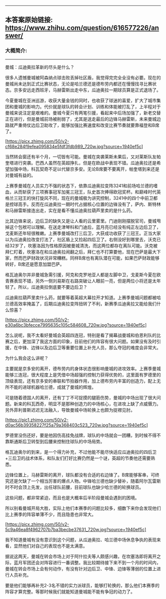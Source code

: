 ----------------------------------------
## 本答案原始链接: https://www.zhihu.com/question/616577226/answer/
### 大概简介: 
----------------------------------------
曼城：瓜迪奥拉革新的尽头是什么？

很多人遗憾曼城被阿森纳点球击败丢掉社区盾，我觉得完完全全没有必要。现在的曼城尚未达到正式比赛状态，无论是哈兰德还是德布劳内都还在慢慢找寻比赛状态。京多安远走西班牙，马赫雷斯出走中东，瓜迪奥拉一期球员算是正式退场了。

今夏曼城在亚洲巡游，收获大量金钱的同时，也收获了球迷的喜爱，扩大了城市集团和曼城的影响力。代价就是球队的转会计划、训练和体能被打乱了，上半程对于曼城来说注定是艰难的。曼城今夏只有两笔引援，看起来中后场加强了，新老交替正在进行，但是曼城前场被削弱了，尤其是送走最后的边锋马赫雷斯，未来曼城边路就严重倚仗边后卫助攻了，能够加强比赛速度和改变比赛节奏就要靠福登和B席了。

[https://picx.zhimg.com/50/v2-cf68e284f9efea095834e5fdf3fdb989_720w.jpg?source=1940ef5c]

当然转会窗还有半个月，一切皆有可能。曼城在突袭莱斯未果后，又对莱斯队友帕奎塔进行突袭。巴西人虽然在英超挣扎，但是在欧战中表现不错。瓜迪奥拉还是希望加强中场，科瓦契奇不足以代替京多安。无论B席要不要离开，帕奎塔到来还是对曼城有益的。

上赛季曼城在人员实力不强的状态下，依靠瓜迪奥拉变阵3241和前场哈兰德的嗜血，从而斩获了三项赛事冠军加冕三冠王，队史首次捧得欧冠奖杯。和巅峰时代英格兰三冠王的快打旋风不同，现在的曼城极为讲究控制，3241中的四个中前卫都是控球高手。反而在瓜迪奥拉一期时代占据核心位置的边锋没有了，萨内、斯特林和马赫雷斯接连出走，实在是看不懂瓜迪奥拉葫芦里卖的是什么药。

比其边锋来说，边后卫的缺失又是让人看的云里雾里。门迪刚刚摆脱官司，曼城甩掉这个包袱可以理解。在送走津琴科和门迪后，蓝月亮已经没有纯正左边后卫了，戈麦斯还年轻很稚嫩。上赛季曼城改打三后卫，大获成功收获了三冠王。正当大家以为瓜迪奥拉改变打法了，社区盾上又捡起四后卫了。右侧没好到哪里去，沃克已经32岁了，坎塞洛因为性格原因被曼城清洗，而这两位都存在离队可能。沃克被拜仁盯着，坎塞洛在和瓜迪奥拉闹翻之后，拜仁也不打算要他，现在巴萨是最大下家，然而巴萨财政状况非常糟糕。同样B席也有离队潜在可能，如果巴萨财政能够转好，B席还是愿意加盟巴萨。

格瓦迪奥尔并非曼城急需引援，阿克和克罗地亚人都是左脚中卫，戈麦斯今夏在欧青赛表现不错，另外一侧刘易斯在右路突破让人眼前一亮，但是两位小将还是太年轻了。所以，瓜迪奥拉倒底要不要边后卫？

瓜迪奥拉葫芦里卖什么药，就要等着英超大幕拉开才知道。上赛季曼城问题都被哈兰德高效率掩盖了，后期瓜迪奥拉变阵扭转了不利，新赛季瓜迪奥拉又能给我们什么惊喜？

[https://picx.zhimg.com/50/v2-e30a6bc3bfecce7995635c105c584608_720w.jpg?source=1940ef5c]





怎么说呢，我不太看好曼城会英超四连冠，特别是看了揭幕战曼城和伯恩利队的比赛之后，更加深了我这方面的印象，目前他们的阵容有很大问题。如果没有及时引援，在中锋、边锋以及边后卫等重要位置上补充人员，那么夺冠的难度会非常大。

为什么我会这么讲呢？

主要就是京多安的离开，德布劳内的身体状态很影响曼城的进攻效率。上赛季曼城能够三连冠，很大程度上是凭借中场超强的控制力获得优势的，这里面有罗德里的顶级表现，还有京多安的串联和节拍器作用，加上德布劳内丰富的创造力，配上无所不能的进球机器哈兰德，成就了曼城的辉煌。

可是随着德国人的离开，还有丁丁不可捉摸的腿筋伤势，曼城的中场出现了很大问题。新来的科瓦西奇，明显不是那种创造力的中场核心，在进攻上缺了点威慑力。另外菲利普斯迟迟无法融入，导致曼城中场轮换上也颇为捉襟见肘。

[https://pic1.zhimg.com/50/v2-d0ac56b39358227f25a79a368403c523_720w.jpg?source=1940ef5c]

罗德里没伤还好，要是他因伤高挂免战牌，球队的中场就会一团糟，到时候不得不靠斯通斯后卫转型到后腰来控制住球队的中场局势。

格瓦迪奥尔的到来，是一个得力补充，不过他能不能尽快适应瓜迪奥拉的四后卫+三后卫的战术体系，和队友们打好比赛仍然是一个谜，英超的节奏他还需要熟悉。

边锋位置上，马赫雷斯的离开，球队都没有合适的右边锋了。B席能够客串，可终究还是欠缺了一个相当厉害的爆点人物。中锋哈兰德也缺少替补，随着阿尔瓦雷斯时不时会顶上先发，出任球队前腰，目前球队也缺少哈兰德的轮换球员。

这些问题，都非常紧迫，而且也是大概率后半阶段曼城会遇到的困境。

所以别看曼城开局大胜，实际上他们本赛季的问题比较多，细数下来你会发现他们比上赛季的阵容单薄不少，而且隐患也非常大。

[https://picx.zhimg.com/50/v2-5c9a46ea8f4962707b7ba3becbe37631_720w.jpg?source=1940ef5c]

我不知道曼城有没有意识到这个问题，从瓜迪奥拉、哈兰德中场休息争执的表现来看，显然他们对自己的表现也不是太满意。

据说这两天，曼城在转会市场上对于阿什拉夫等人颇感兴趣，在坎塞洛即将离开之际，蓝月军团还会对阵容进行一番调整。我比较期待接下来不到一个月的时间内，曼城在转会市场上会有何动作，有没有针对边后卫、中锋、边锋等薄弱的位置上进行人员补充。

要是他们能够再补充2-3名不错的实力派球员，能够打轮换的，那么他们本赛季的阵容才算完整。等那时候我们就能知道曼城能不能有争冠的动力了。